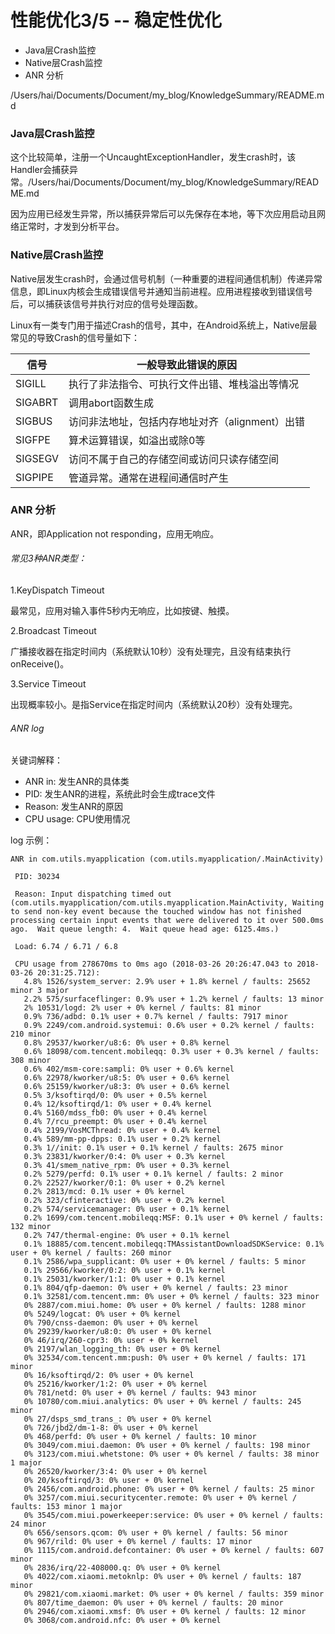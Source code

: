 # 性能优化3/5 -- 稳定性优化

* Java层Crash监控
* Native层Crash监控
* ANR 分析

/Users/hai/Documents/Document/my_blog/KnowledgeSummary/README.md

### Java层Crash监控

这个比较简单，注册一个UncaughtExceptionHandler，发生crash时，该Handler会捕获异常。/Users/hai/Documents/Document/my_blog/KnowledgeSummary/README.md


因为应用已经发生异常，所以捕获异常后可以先保存在本地，等下次应用启动且网络正常时，才发到分析平台。

### Native层Crash监控

Native层发生crash时，会通过信号机制（一种重要的进程间通信机制）传递异常信息，即Linux内核会生成错误信号并通知当前进程。应用进程接收到错误信号后，可以捕获该信号并执行对应的信号处理函数。

Linux有一类专门用于描述Crash的信号，其中，在Android系统上，Native层最常见的导致Crash的信号量如下：

信号 | 一般导致此错误的原因
------- | -------
SIGILL | 执行了非法指令、可执行文件出错、堆栈溢出等情况
SIGABRT | 调用abort函数生成
SIGBUS | 访问非法地址，包括内存地址对齐（alignment）出错
SIGFPE | 算术运算错误，如溢出或除0等
SIGSEGV | 访问不属于自己的存储空间或访问只读存储空间
SIGPIPE | 管道异常。通常在进程间通信时产生


### ANR 分析

ANR，即Application not responding，应用无响应。

###### 常见3种ANR类型：

1.KeyDispatch Timeout

最常见，应用对输入事件5秒内无响应，比如按键、触摸。

2.Broadcast Timeout

广播接收器在指定时间内（系统默认10秒）没有处理完，且没有结束执行onReceive()。

3.Service Timeout

出现概率较小。是指Service在指定时间内（系统默认20秒）没有处理完。



###### ANR log

关键词解释：

* ANR in: 发生ANR的具体类
* PID: 发生ANR的进程，系统此时会生成trace文件
* Reason: 发生ANR的原因
* CPU usage: CPU使用情况

log 示例：

```
ANR in com.utils.myapplication (com.utils.myapplication/.MainActivity)

 PID: 30234
 
 Reason: Input dispatching timed out (com.utils.myapplication/com.utils.myapplication.MainActivity, Waiting to send non-key event because the touched window has not finished processing certain input events that were delivered to it over 500.0ms ago.  Wait queue length: 4.  Wait queue head age: 6125.4ms.)
 
 Load: 6.74 / 6.71 / 6.8
 
 CPU usage from 278670ms to 0ms ago (2018-03-26 20:26:47.043 to 2018-03-26 20:31:25.712):
   4.8% 1526/system_server: 2.9% user + 1.8% kernel / faults: 25652 minor 3 major
   2.2% 575/surfaceflinger: 0.9% user + 1.2% kernel / faults: 13 minor
   2% 10531/logd: 2% user + 0% kernel / faults: 81 minor
   0.9% 736/adbd: 0.1% user + 0.7% kernel / faults: 7917 minor
   0.9% 2249/com.android.systemui: 0.6% user + 0.2% kernel / faults: 210 minor
   0.8% 29537/kworker/u8:6: 0% user + 0.8% kernel
   0.6% 18098/com.tencent.mobileqq: 0.3% user + 0.3% kernel / faults: 308 minor
   0.6% 402/msm-core:sampli: 0% user + 0.6% kernel
   0.6% 22978/kworker/u8:5: 0% user + 0.6% kernel
   0.6% 25159/kworker/u8:3: 0% user + 0.6% kernel
   0.5% 3/ksoftirqd/0: 0% user + 0.5% kernel
   0.4% 12/ksoftirqd/1: 0% user + 0.4% kernel
   0.4% 5160/mdss_fb0: 0% user + 0.4% kernel
   0.4% 7/rcu_preempt: 0% user + 0.4% kernel
   0.4% 2199/VosMCThread: 0% user + 0.4% kernel
   0.4% 589/mm-pp-dpps: 0.1% user + 0.2% kernel
   0.3% 1//init: 0.1% user + 0.1% kernel / faults: 2675 minor
   0.3% 23831/kworker/0:4: 0% user + 0.3% kernel
   0.3% 41/smem_native_rpm: 0% user + 0.3% kernel
   0.2% 5279/perfd: 0.1% user + 0.1% kernel / faults: 2 minor
   0.2% 22527/kworker/0:1: 0% user + 0.2% kernel
   0.2% 2813/mcd: 0.1% user + 0% kernel
   0.2% 323/cfinteractive: 0% user + 0.2% kernel
   0.2% 574/servicemanager: 0% user + 0.1% kernel
   0.2% 1699/com.tencent.mobileqq:MSF: 0.1% user + 0% kernel / faults: 132 minor
   0.2% 747/thermal-engine: 0% user + 0.1% kernel
   0.1% 18885/com.tencent.mobileqq:TMAssistantDownloadSDKService: 0.1% user + 0% kernel / faults: 260 minor
   0.1% 2586/wpa_supplicant: 0% user + 0% kernel / faults: 5 minor
   0.1% 29566/kworker/0:2: 0% user + 0.1% kernel
   0.1% 25031/kworker/1:1: 0% user + 0.1% kernel
   0.1% 804/qfp-daemon: 0% user + 0% kernel / faults: 23 minor
   0.1% 32581/com.tencent.mm: 0% user + 0% kernel / faults: 323 minor
   0% 2887/com.miui.home: 0% user + 0% kernel / faults: 1288 minor
   0% 5249/logcat: 0% user + 0% kernel
   0% 790/cnss-daemon: 0% user + 0% kernel
   0% 29239/kworker/u8:0: 0% user + 0% kernel
   0% 46/irq/260-cpr3: 0% user + 0% kernel
   0% 2197/wlan_logging_th: 0% user + 0% kernel
   0% 32534/com.tencent.mm:push: 0% user + 0% kernel / faults: 171 minor
   0% 16/ksoftirqd/2: 0% user + 0% kernel
   0% 25216/kworker/1:2: 0% user + 0% kernel
   0% 781/netd: 0% user + 0% kernel / faults: 943 minor
   0% 10780/com.miui.analytics: 0% user + 0% kernel / faults: 245 minor
   0% 27/dsps_smd_trans_: 0% user + 0% kernel
   0% 726/jbd2/dm-1-8: 0% user + 0% kernel
   0% 468/perfd: 0% user + 0% kernel / faults: 10 minor
   0% 3049/com.miui.daemon: 0% user + 0% kernel / faults: 198 minor
   0% 3123/com.miui.whetstone: 0% user + 0% kernel / faults: 38 minor 1 major
   0% 26520/kworker/3:4: 0% user + 0% kernel
   0% 20/ksoftirqd/3: 0% user + 0% kernel
   0% 2456/com.android.phone: 0% user + 0% kernel / faults: 25 minor
   0% 3257/com.miui.securitycenter.remote: 0% user + 0% kernel / faults: 153 minor 1 major
   0% 3545/com.miui.powerkeeper:service: 0% user + 0% kernel / faults: 24 minor
   0% 656/sensors.qcom: 0% user + 0% kernel / faults: 56 minor
   0% 967/rild: 0% user + 0% kernel / faults: 17 minor
   0% 1115/com.android.defcontainer: 0% user + 0% kernel / faults: 607 minor
   0% 2836/irq/22-408000.q: 0% user + 0% kernel
   0% 4022/com.xiaomi.metoknlp: 0% user + 0% kernel / faults: 187 minor
   0% 29821/com.xiaomi.market: 0% user + 0% kernel / faults: 359 minor
   0% 807/time_daemon: 0% user + 0% kernel / faults: 20 minor
   0% 2946/com.xiaomi.xmsf: 0% user + 0% kernel / faults: 12 minor
   0% 3068/com.android.nfc: 0% user + 0% kernel

```

